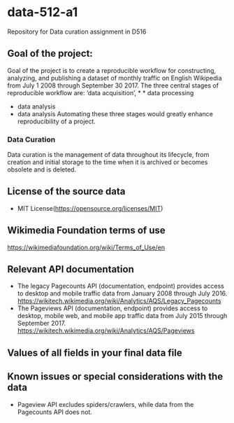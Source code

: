 # data-512-a1
Repository for Data curation assignment in D516
## Goal of the project:
Goal of the project is to create a reproducible workflow for constructing, analyzing, and publishing a dataset of monthly traffic on English Wikipedia from July 1 2008 through September 30 2017. The three central stages of reproducible workflow are: ‘data acquisition’, * * data processing
* data analysis
* data analysis
Automating these three stages would greatly enhance reproducibility of a project.
### Data Curation
Data curation is the management of data throughout its lifecycle, from creation and initial storage to the time when it is archived or becomes obsolete and is deleted. 
## License of the source data
* MIT License(https://opensource.org/licenses/MIT)
## Wikimedia Foundation terms of use
https://wikimediafoundation.org/wiki/Terms_of_Use/en
## Relevant API documentation
* The legacy Pagecounts API (documentation, endpoint) provides access to desktop and mobile traffic data from January 2008 through July 2016. https://wikitech.wikimedia.org/wiki/Analytics/AQS/Legacy_Pagecounts
* The Pageviews API (documentation, endpoint) provides access to desktop, mobile web, and mobile app traffic data from July 2015 through September 2017. https://wikitech.wikimedia.org/wiki/Analytics/AQS/Pageviews
## Values of all fields in your final data file
## Known issues or special considerations with the data 
* Pageview API excludes spiders/crawlers, while data from the Pagecounts API does not.
